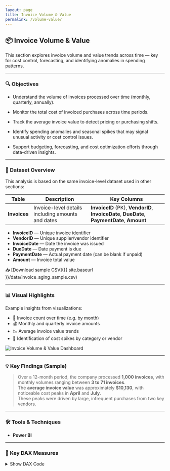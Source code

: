 ```yaml
---
layout: page
title: Invoice Volume & Value
permalink: /volume-value/
---
```


## 📦 Invoice Volume & Value

This section explores invoice volume and value trends across time — key for cost control, forecasting, and identifying anomalies in spending patterns.

---

### 🔍 Objectives

- Understand the volume of invoices processed over time (monthly, quarterly, annually).

- Monitor the total cost of invoiced purchases across time periods.

- Track the average invoice value to detect pricing or purchasing shifts.

- Identify spending anomalies and seasonal spikes that may signal unusual activity or cost control issues.

- Support budgeting, forecasting, and cost optimization efforts through data-driven insights.


---

### 🧾 Dataset Overview

This analysis is based on the same invoice-level dataset used in other sections:

| Table      | Description                                       | Key Columns                                       |
|------------|--------------------------------------------------|--------------------------------------------------|
| **Invoices** | Invoice-level details including amounts and dates | **InvoiceID** (PK), **VendorID**, **InvoiceDate**, **DueDate**, **PaymentDate**, **Amount** |

- **InvoiceID** — Unique invoice identifier  
- **VendorID** — Unique supplier/vendor identifier  
- **InvoiceDate** — Date the invoice was issued  
- **DueDate** — Date payment is due  
- **PaymentDate** — Actual payment date (can be blank if unpaid)  
- **Amount** — Invoice total value  

📥 [Download sample CSV]({{ site.baseurl }}/data/invoice_aging_sample.csv)

---

### 📊 Visual Highlights

Example insights from visualizations:

- 📅 Invoice count over time (e.g. by month)
- 💰 Monthly and quarterly invoice amounts
- 📉 Average invoice value trends
- 📌 Identification of cost spikes by category or vendor

<img src="{{ site.baseurl }}/assets/invoice-volume-value-dashboard.png" alt="Invoice Volume & Value Dashboard" class="rounded-xl shadow-md mt-4" />

---

### 💡 Key Findings (Sample)

> Over a 12-month period, the company processed **1,000 invoices**, with monthly volumes ranging between **3 to 71 invoices**.  
> The **average invoice value** was approximately **$10,130**, with noticeable cost peaks in **April** and **July**.  
> These peaks were driven by large, infrequent purchases from two key vendors.

---

### 🛠 Tools & Techniques

- **Power BI** 

---

### 🔧 Key DAX Measures

<details>
<summary>Show DAX Code</summary>

<pre><code class="language-dax">
TotalInvoiceAmount = 
SUM('Invoices'[Amount])

InvoiceCount = 
COUNT('Invoices'[InvoiceID])

AverageInvoiceValue = 
DIVIDE([TotalInvoiceAmount], [InvoiceCount], 0)

InvoiceMonth = 
FORMAT('Invoices'[InvoiceDate], "YYYY-MM")

InvoiceQuarter = 
"Q" & FORMAT('Invoices'[InvoiceDate], "Q") & " " & YEAR('Invoices'[InvoiceDate])

MonthlyInvoiceAmount = 
CALCULATE(
    [TotalInvoiceAmount],
    GROUPBY('Invoices', 'Invoices'[InvoiceMonth])
)

MonthlyInvoiceCount = 
CALCULATE(
    [InvoiceCount],
    GROUPBY('Invoices', 'Invoices'[InvoiceMonth])
)
</code></pre>

</details>
